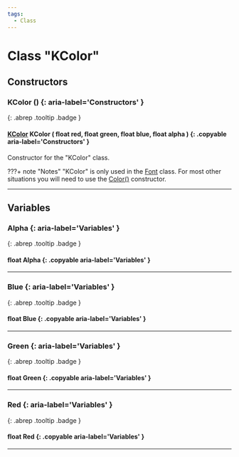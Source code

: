 ```yaml
---
tags:
  - Class
---
```

# Class "KColor"
## Constructors
### KColor () {: aria-label='Constructors' }
[ ](#){: .abrep .tooltip .badge }
#### [KColor](KColor.md) KColor ( float red, float green, float blue, float alpha ) {: .copyable aria-label='Constructors' }

Constructor for the "KColor" class.

???+ note "Notes"
  "KColor" is only used in the [Font](Font.md) class. For most other situations you will need to use the [Color()](Color.md) constructor.
___
## Variables
### Alpha {: aria-label='Variables' }
[ ](#){: .abrep .tooltip .badge }
#### float Alpha  {: .copyable aria-label='Variables' }

___
### Blue {: aria-label='Variables' }
[ ](#){: .abrep .tooltip .badge }
#### float Blue  {: .copyable aria-label='Variables' }

___
### Green {: aria-label='Variables' }
[ ](#){: .abrep .tooltip .badge }
#### float Green  {: .copyable aria-label='Variables' }

___
### Red {: aria-label='Variables' }
[ ](#){: .abrep .tooltip .badge }
#### float Red  {: .copyable aria-label='Variables' }

___
